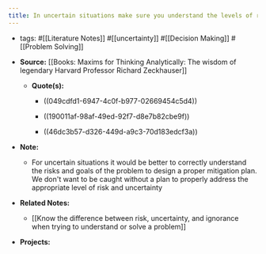 ```yaml
---
title: In uncertain situations make sure you understand the levels of risk and that you aren't in an ignorant position to properly plan and mitigate outcomes
---
```


- tags: #[[Literature Notes]] #[[uncertainty]] #[[Decision Making]] #[[Problem Solving]]

- **Source:** [[Books: Maxims for Thinking Analytically: The wisdom of legendary Harvard Professor Richard Zeckhauser]]
	 - **Quote(s):**
		 - ((049cdfd1-6947-4c0f-b977-02669454c5d4))

		 - ((190011af-98af-49ed-92f7-d8e7b82cbe9f))

		 - ((46dc3b57-d326-449d-a9c3-70d183edcf3a))

- **Note:**
	 - For uncertain situations it would be better to correctly understand the risks and goals of the problem to design a proper mitigation plan. We don't want to be caught without a plan to properly address the appropriate level of risk and uncertainty

- **Related Notes:**
	 - [[Know the difference between risk, uncertainty, and ignorance when trying to understand or solve a problem]]

- **Projects:**
